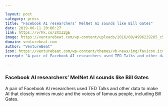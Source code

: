 ```yaml
---

layout: post
category: press
title: "Facebook AI researchers’ MelNet AI sounds like Bill Gates"
date: 2019-06-11 20:06:27
link: https://vrhk.co/2XzZ2gE
image: https://venturebeat.com/wp-content/uploads/2016/08/4996229285_c5b294a858_b.jpg?w=1200&strip=all
domain: venturebeat.com
author: "VentureBeat"
icon: https://venturebeat.com/wp-content/themes/vb-news/img/favicon.ico
excerpt: "A pair of Facebook AI researchers used TED Talks and other data to make AI that closely mimics music and the voices of famous people, including Bill Gates."

---
```


### Facebook AI researchers’ MelNet AI sounds like Bill Gates

A pair of Facebook AI researchers used TED Talks and other data to make AI that closely mimics music and the voices of famous people, including Bill Gates.